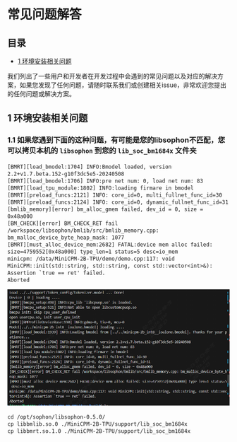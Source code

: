 
# 常见问题解答

## 目录

* [1 环境安装相关问题](#1-环境安装相关问题)


我们列出了一些用户和开发者在开发过程中会遇到的常见问题以及对应的解决方案，如果您发现了任何问题，请随时联系我们或创建相关issue，非常欢迎您提出的任何问题或解决方案。

## 1 环境安装相关问题
### 1.1 如果您遇到下面的这种问题，有可能是您的libsophon不匹配，您可以拷贝本机的 `libsophon` 到您的 `lib_soc_bm1684x` 文件夹
```
[BMRT][load_bmodel:1704] INFO:Bmodel loaded, version 2.2+v1.7.beta.152-g10f3dc5e5-20240508
[BMRT][load_bmodel:1706] INFO:pre net num: 0, load net num: 83
[BMRT][load_tpu_module:1802] INFO:loading firmare in bmodel
[BMRT][preload_funcs:2121] INFO: core_id=0, multi_fullnet_func_id=30
[BMRT][preload_funcs:2124] INFO: core_id=0, dynamic_fullnet_func_id=31
[bmlib_memory][error] bm_alloc_gmem failed, dev_id = 0, size = 0x48a000
[BM_CHECK][error] BM_CHECK_RET fail /workspace/libsophon/bmlib/src/bmlib_memory.cpp: bm_malloc_device_byte_heap_mask: 1077
[BMRT][must_alloc_device_mem:2682] FATAL:device mem alloc failed: size=4759552[0x48a000] type_len=1 status=5 desc=io_mem
minicpm: /data/MiniCPM-2B-TPU/demo/demo.cpp:117: void MiniCPM::init(std::string, std::string, const std::vector<int>&): Assertion `true == ret' failed.
Aborted
```

![alt text](../assets/image.png)

```
cd /opt/sophon/libsophon-0.5.0/
cp libbmlib.so.0 ./MiniCPM-2B-TPU/support/lib_soc_bm1684x
cp libbmrt.so.1.0 ./MiniCPM-2B-TPU/support/lib_soc_bm1684x
```
